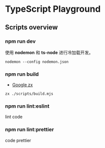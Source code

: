# TypeScript Playground

## Scripts overview

### npm run dev

使用 **nodemon** 和 **ts-node** 进行冷加载开发。

```shell
nodemon --config nodemon.json
```

### npm run build

- [Google zx](https://github.com/google/zx)

```shell
zx ./scripts/build.mjs
```

### npm run lint:eslint

lint code

### npm run lint:prettier

code prettier
